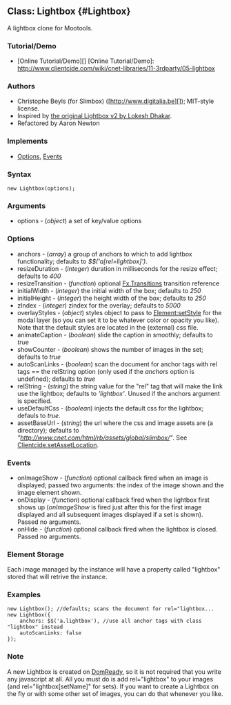 Class: Lightbox {#Lightbox}
-------------------------
A lightbox clone for Mootools.

### Tutorial/Demo

* [Online Tutorial/Demo][]
[Online Tutorial/Demo]: http://www.clientcide.com/wiki/cnet-libraries/11-3rdparty/05-lightbox

### Authors

* Christophe Beyls (for Slimbox) ([http://www.digitalia.be][]); MIT-style license.
* Inspired by [the original Lightbox v2 by Lokesh Dhakar][].
* Refactored by Aaron Newton 

### Implements

* [Options][], [Events][]

### Syntax

	new Lightbox(options);

### Arguments

* options - (*object*) a set of key/value options


### Options
* anchors - (*array*) a group of anchors to which to add lightbox functionality; defaults to *$$('a[rel=lightbox]')*.
* resizeDuration - (*integer*) duration in milliseconds for the resize effect; defaults to *400*
* resizeTransition - (*function*) optional [Fx.Transitions][] transition reference
* initialWidth - (*integer*) the initial width of the box; defaults to *250*
* initialHeight - (*integer*) the height width of the box; defaults to *250*
* zIndex - (*integer*) zindex for the overlay; defaults to *5000*
* overlayStyles - (*object*) styles object to pass to [Element:setStyle][] for the modal layer (so you can set it to be whatever color or opacity you like). Note that the default styles are located in the (external) css file.
* animateCaption - (*boolean*) slide the caption in smoothly; defaults to *true*
* showCounter - (*boolean*) shows the number of images in the set; defaults to *true*
* autoScanLinks - (*boolean*) scan the document for anchor tags with rel tags == the relString option (only used if the *anchors* option is undefined); defaults to *true*
* relString - (*string*) the string value for the "rel" tag that will make the link use the lightbox; defaults to *'lightbox'*. Unused if the anchors argument is specified.
* useDefaultCss - (*boolean*) injects the default css for the lightbox; defauls to *true*.
* assetBaseUrl - (*string*) the url where the css and image assets are (a directory); defaults to
                     *"http://www.cnet.com/html/rb/assets/global/slimbox/"*. See [Clientcide.setAssetLocation][].

### Events

* onImageShow - (*function*) optional callback fired when an image is displayed; passed two arguments: the index of the image shown and the image element shown.
* onDisplay - (*function*) optional callback fired when the lightbox first shows up (*onImageShow* is fired just after this for the first image displayed and all subsequent images displayed if a set is shown). Passed no arguments.
* onHide - (*function*) optional callback fired when the lightbox is closed. Passed no arguments.

### Element Storage

Each image managed by the instance will have a property called "lightbox" stored that will retrive the instance.

### Examples

	new Lightbox(); //defaults; scans the document for rel="lightbox...
	new Lightbox({
		anchors: $$('a.lightbox'), //use all anchor tags with class "lightbox" instead
		autoScanLinks: false
	});

### Note

A new Lightbox is created on [DomReady][], so it is not required that you write any javascript at all. All you must do is add rel="lightbox" to your images (and rel="lightbox[setName]" for sets). If you want to create a Lightbox on the fly or with some other set of images, you can do that whenever you like.

[LightBox]: #LightBox
[Clientcide.setAssetLocation]: http://clientcide.com/docs/Core/Clientcide#Clientcide:setAssetLocation
[Options]: http://www.mootools.net/docs/core/Class/Class.Extras#Options
[Events]: http://www.mootools.net/docs/core/Class/Class.Extras#Events
[Fx.Transitions]: http://www.mootools.net/docs/core/Fx/Fx.Transitions
[Element:setStyle]: http://www.mootools.net/docs/core/Element/Element.Style#Element:setStyle
[DomReady]: http://www.mootools.net/docs/core/Utilities/DomReady
[http://www.digitalia.be]: http://www.digitalia.be
[the original Lightbox v2 by Lokesh Dhakar]: http://www.huddletogether.com/projects/lightbox2/
